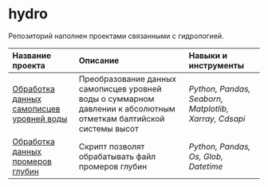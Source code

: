 # hydro
Репозиторий наполнен проектами связанными с гидрологией.

| Название проекта | Описание | Навыки и инструменты | 
| :---------------------- | :---------------------- | :---------------------- |
| [Обработка данных самописцев уровней воды](https://github.com/zhbak/hydro/tree/main/Обработка%20самописцев%20уровней%20воды) | Преобразование данных самописцев уровней воды о суммарном давлении  к абсолютным отметкам балтийской системы высот| *Python, Pandas, Seaborn, Matplotlib, Xarray, Cdsapi* |
| [Обработка данных промеров глубин](https://github.com/zhbak/hydro/blob/main/Обработка%20промеров%20глубин/Обработка_промеров.py) | Скрипт позволят обрабатывать файл промеров глубин| *Python, Pandas, Os, Glob, Datetime* |
